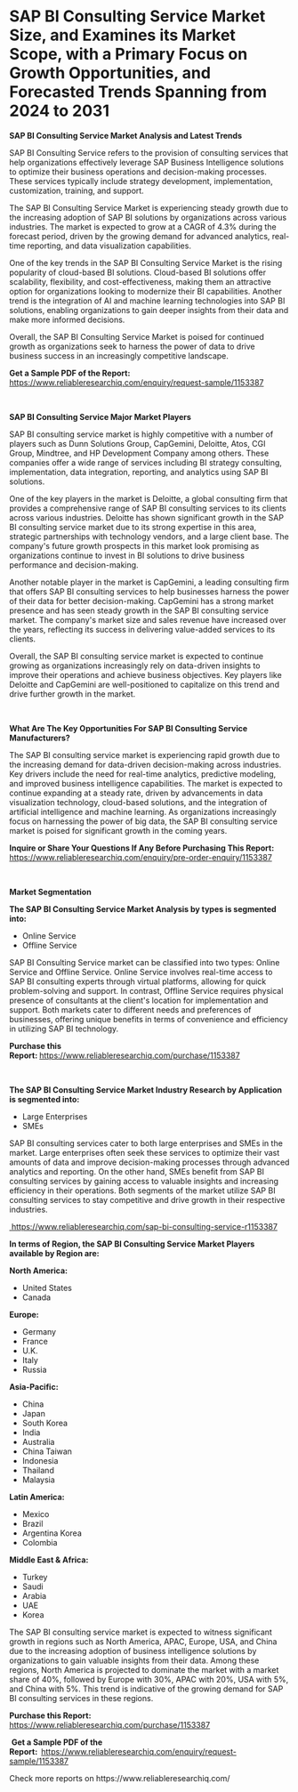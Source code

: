 <p><h1>SAP BI Consulting Service Market Size, and Examines its Market Scope, with a Primary Focus on Growth Opportunities, and Forecasted Trends Spanning from 2024 to 2031</h1></p><p><strong>SAP BI Consulting Service Market Analysis and Latest Trends</strong></p>
<p><p>SAP BI Consulting Service refers to the provision of consulting services that help organizations effectively leverage SAP Business Intelligence solutions to optimize their business operations and decision-making processes. These services typically include strategy development, implementation, customization, training, and support.</p><p>The SAP BI Consulting Service Market is experiencing steady growth due to the increasing adoption of SAP BI solutions by organizations across various industries. The market is expected to grow at a CAGR of 4.3% during the forecast period, driven by the growing demand for advanced analytics, real-time reporting, and data visualization capabilities.</p><p>One of the key trends in the SAP BI Consulting Service Market is the rising popularity of cloud-based BI solutions. Cloud-based BI solutions offer scalability, flexibility, and cost-effectiveness, making them an attractive option for organizations looking to modernize their BI capabilities. Another trend is the integration of AI and machine learning technologies into SAP BI solutions, enabling organizations to gain deeper insights from their data and make more informed decisions.</p><p>Overall, the SAP BI Consulting Service Market is poised for continued growth as organizations seek to harness the power of data to drive business success in an increasingly competitive landscape.</p></p>
<p><strong>Get a Sample PDF of the Report:&nbsp;</strong> <a href="https://www.reliableresearchiq.com/enquiry/request-sample/1153387">https://www.reliableresearchiq.com/enquiry/request-sample/1153387</a></p>
<p>&nbsp;</p>
<p><strong>SAP BI Consulting Service Major Market Players</strong></p>
<p><p>SAP BI consulting service market is highly competitive with a number of players such as Dunn Solutions Group, CapGemini, Deloitte, Atos, CGI Group, Mindtree, and HP Development Company among others. These companies offer a wide range of services including BI strategy consulting, implementation, data integration, reporting, and analytics using SAP BI solutions.</p><p>One of the key players in the market is Deloitte, a global consulting firm that provides a comprehensive range of SAP BI consulting services to its clients across various industries. Deloitte has shown significant growth in the SAP BI consulting service market due to its strong expertise in this area, strategic partnerships with technology vendors, and a large client base. The company's future growth prospects in this market look promising as organizations continue to invest in BI solutions to drive business performance and decision-making.</p><p>Another notable player in the market is CapGemini, a leading consulting firm that offers SAP BI consulting services to help businesses harness the power of their data for better decision-making. CapGemini has a strong market presence and has seen steady growth in the SAP BI consulting service market. The company's market size and sales revenue have increased over the years, reflecting its success in delivering value-added services to its clients.</p><p>Overall, the SAP BI consulting service market is expected to continue growing as organizations increasingly rely on data-driven insights to improve their operations and achieve business objectives. Key players like Deloitte and CapGemini are well-positioned to capitalize on this trend and drive further growth in the market.</p></p>
<p>&nbsp;</p>
<p><strong>What Are The Key Opportunities For SAP BI Consulting Service Manufacturers?</strong></p>
<p><p>The SAP BI consulting service market is experiencing rapid growth due to the increasing demand for data-driven decision-making across industries. Key drivers include the need for real-time analytics, predictive modeling, and improved business intelligence capabilities. The market is expected to continue expanding at a steady rate, driven by advancements in data visualization technology, cloud-based solutions, and the integration of artificial intelligence and machine learning. As organizations increasingly focus on harnessing the power of big data, the SAP BI consulting service market is poised for significant growth in the coming years.</p></p>
<p><strong>Inquire or Share Your Questions If Any Before Purchasing This Report:</strong> <a href="https://www.reliableresearchiq.com/enquiry/pre-order-enquiry/1153387">https://www.reliableresearchiq.com/enquiry/pre-order-enquiry/1153387</a></p>
<p>&nbsp;</p>
<p><strong>Market Segmentation</strong></p>
<p><strong>The SAP BI Consulting Service Market Analysis by types is segmented into:</strong></p>
<p><ul><li>Online Service</li><li>Offline Service</li></ul></p>
<p><p>SAP BI Consulting Service market can be classified into two types: Online Service and Offline Service. Online Service involves real-time access to SAP BI consulting experts through virtual platforms, allowing for quick problem-solving and support. In contrast, Offline Service requires physical presence of consultants at the client's location for implementation and support. Both markets cater to different needs and preferences of businesses, offering unique benefits in terms of convenience and efficiency in utilizing SAP BI technology.</p></p>
<p><strong>Purchase this Report:&nbsp;</strong><a href="https://www.reliableresearchiq.com/purchase/1153387">https://www.reliableresearchiq.com/purchase/1153387</a></p>
<p>&nbsp;</p>
<p><strong>The SAP BI Consulting Service Market Industry Research by Application is segmented into:</strong></p>
<p><ul><li>Large Enterprises</li><li>SMEs</li></ul></p>
<p><p>SAP BI consulting services cater to both large enterprises and SMEs in the market. Large enterprises often seek these services to optimize their vast amounts of data and improve decision-making processes through advanced analytics and reporting. On the other hand, SMEs benefit from SAP BI consulting services by gaining access to valuable insights and increasing efficiency in their operations. Both segments of the market utilize SAP BI consulting services to stay competitive and drive growth in their respective industries.</p></p>
<p><a href="https://www.reliableresearchiq.com/sap-bi-consulting-service-r1153387">&nbsp;https://www.reliableresearchiq.com/sap-bi-consulting-service-r1153387</a></p>
<p><strong>In terms of Region, the SAP BI Consulting Service Market Players available by Region are:</strong></p>
<p>
    <p> <strong> North America: </strong>
        <ul>
            <li>United States</li>
            <li>Canada</li>
        </ul>
        </p> 
    <p> <strong> Europe: </strong>
        <ul>
            <li>Germany</li>
            <li>France</li>
            <li>U.K.</li>
            <li>Italy</li>
            <li>Russia</li>
        </ul>
        </p> 
    <p> <strong> Asia-Pacific: </strong>
        <ul>
            <li>China</li>
            <li>Japan</li>
            <li>South Korea</li>
            <li>India</li>
            <li>Australia</li>
            <li>China Taiwan</li>
            <li>Indonesia</li>
            <li>Thailand</li>
            <li>Malaysia</li>
        </ul>
        </p> 
    <p> <strong> Latin America: </strong>
        <ul>
            <li>Mexico</li>
            <li>Brazil</li>
            <li>Argentina Korea</li>
            <li>Colombia</li>
        </ul>
        </p> 
    <p> <strong> Middle East & Africa: </strong>
        <ul>
            <li>Turkey</li>
            <li>Saudi</li>
            <li>Arabia</li>
            <li>UAE</li>
            <li>Korea</li>
        </ul>
    </p>
    </p>
<p><p>The SAP BI consulting service market is expected to witness significant growth in regions such as North America, APAC, Europe, USA, and China due to the increasing adoption of business intelligence solutions by organizations to gain valuable insights from their data. Among these regions, North America is projected to dominate the market with a market share of 40%, followed by Europe with 30%, APAC with 20%, USA with 5%, and China with 5%. This trend is indicative of the growing demand for SAP BI consulting services in these regions.</p></p>
<p><strong>Purchase this Report: </strong><a href="https://www.reliableresearchiq.com/purchase/1153387">https://www.reliableresearchiq.com/purchase/1153387</a></p>
<p>&nbsp;<strong>Get a Sample PDF of the Report:&nbsp;&nbsp;</strong><a href="https://www.reliableresearchiq.com/enquiry/request-sample/1153387">https://www.reliableresearchiq.com/enquiry/request-sample/1153387</a></p>
<p><strong></strong></p>
<p>Check more reports on https://www.reliableresearchiq.com/</p>